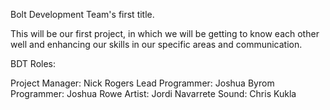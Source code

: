 Bolt Development Team's first title.

This will be our first project, in which we will be getting to know each other well and enhancing our skills in our specific areas and communication.

BDT Roles:

Project Manager: Nick Rogers
Lead Programmer: Joshua Byrom
Programmer: Joshua Rowe
Artist: Jordi Navarrete
Sound: Chris Kukla